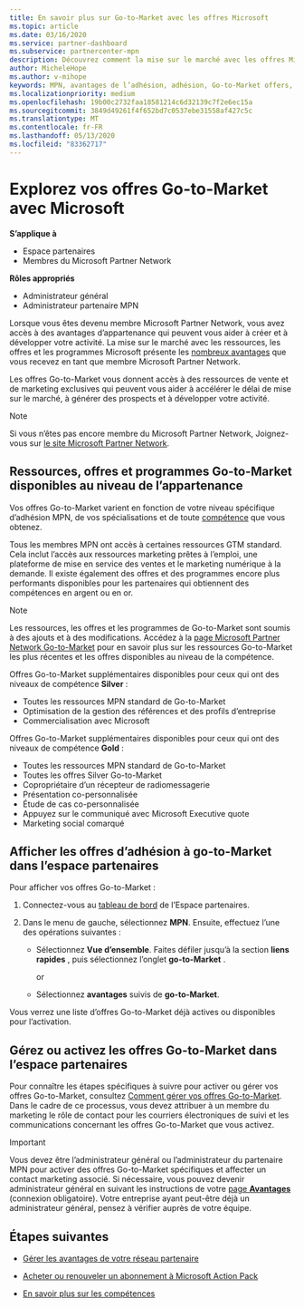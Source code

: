 ```yaml
---
title: En savoir plus sur Go-to-Market avec les offres Microsoft
ms.topic: article
ms.date: 03/16/2020
ms.service: partner-dashboard
ms.subservice: partnercenter-mpn
description: Découvrez comment la mise sur le marché avec les offres Microsoft peut accélérer le délai de mise sur le marché, générer des prospects et développer votre activité.
author: MicheleHope
ms.author: v-mihope
keywords: MPN, avantages de l’adhésion, adhésion, Go-to-Market offers, Go-to-Market avec Microsoft, accéder au marché, adhésion Gold, abonnement Silver
ms.localizationpriority: medium
ms.openlocfilehash: 19b00c2732faa18581214c6d32139c7f2e6ec15a
ms.sourcegitcommit: 3849d49261f4f652bd7c0537ebe31558af427c5c
ms.translationtype: MT
ms.contentlocale: fr-FR
ms.lasthandoff: 05/13/2020
ms.locfileid: "83362717"
---
```

# <a name="explore-your-go-to-market-with-microsoft-offers"></a>Explorez vos offres Go-to-Market avec Microsoft

**S’applique à**

- Espace partenaires
- Membres du Microsoft Partner Network

**Rôles appropriés**

- Administrateur général
- Administrateur partenaire MPN

Lorsque vous êtes devenu membre Microsoft Partner Network, vous avez accès à des avantages d’appartenance qui peuvent vous aider à créer et à développer votre activité. La mise sur le marché avec les ressources, les offres et les programmes Microsoft présente les [nombreux avantages](https://partner.microsoft.com/manage-your-partner-network-benefits) que vous recevez en tant que membre Microsoft Partner Network.

Les offres Go-to-Market vous donnent accès à des ressources de vente et de marketing exclusives qui peuvent vous aider à accélérer le délai de mise sur le marché, à générer des prospects et à développer votre activité.

>[!NOTE]
>Si vous n’êtes pas encore membre du Microsoft Partner Network, Joignez-vous sur [le site Microsoft Partner Network](https://partner.microsoft.com/membership).

## <a name="go-to-market-resources-offers-and-programs-available-by-membership-level"></a>Ressources, offres et programmes Go-to-Market disponibles au niveau de l’appartenance

Vos offres Go-to-Market varient en fonction de votre niveau spécifique d’adhésion MPN, de vos spécialisations et de toute [compétence](learn-about-competencies.md) que vous obtenez.

Tous les membres MPN ont accès à certaines ressources GTM standard. Cela inclut l’accès aux ressources marketing prêtes à l’emploi, une plateforme de mise en service des ventes et le marketing numérique à la demande. Il existe également des offres et des programmes encore plus performants disponibles pour les partenaires qui obtiennent des compétences en argent ou en or.

>[!NOTE]
>Les ressources, les offres et les programmes de Go-to-Market sont soumis à des ajouts et à des modifications. Accédez à la [page Microsoft Partner Network Go-to-Market](https://partner.microsoft.com/membership/go-to-market) pour en savoir plus sur les ressources Go-to-Market les plus récentes et les offres disponibles au niveau de la compétence.

Offres Go-to-Market supplémentaires disponibles pour ceux qui ont des niveaux de compétence **Silver** :

- Toutes les ressources MPN standard de Go-to-Market
- Optimisation de la gestion des références et des profils d’entreprise
- Commercialisation avec Microsoft

Offres Go-to-Market supplémentaires disponibles pour ceux qui ont des niveaux de compétence **Gold** :

- Toutes les ressources MPN standard de Go-to-Market
- Toutes les offres Silver Go-to-Market
- Copropriétaire d’un récepteur de radiomessagerie
- Présentation co-personnalisée
- Étude de cas co-personnalisée
- Appuyez sur le communiqué avec Microsoft Executive quote
- Marketing social comarqué

## <a name="view-go-to-market-membership-offers-in-partner-center"></a>Afficher les offres d’adhésion à go-to-Market dans l’espace partenaires

Pour afficher vos offres Go-to-Market :

1. Connectez-vous au [tableau de bord]( https://docs.microsoft.com/partner-center/) de l’Espace partenaires.

2. Dans le menu de gauche, sélectionnez **MPN**. Ensuite, effectuez l’une des opérations suivantes :

    - Sélectionnez **Vue d’ensemble**. Faites défiler jusqu’à la section **liens rapides** , puis sélectionnez l’onglet **go-to-Market** .

      or

    - Sélectionnez **avantages** suivis de **go-to-Market**.

Vous verrez une liste d’offres Go-to-Market déjà actives ou disponibles pour l’activation.

## <a name="manage-or-activate-go-to-market-offers-in-partner-center"></a>Gérez ou activez les offres Go-to-Market dans l’espace partenaires

Pour connaître les étapes spécifiques à suivre pour activer ou gérer vos offres Go-to-Market, consultez [Comment gérer vos offres Go-to-Market](manage-your-partner-network-benefits.md#manage-go-to-market-offers). Dans le cadre de ce processus, vous devez attribuer à un membre du marketing le rôle de contact pour les courriers électroniques de suivi et les communications concernant les offres Go-to-Market que vous activez.

>[!IMPORTANT]
>Vous devez être l’administrateur général ou l’administrateur du partenaire MPN pour activer des offres Go-to-Market spécifiques et affecter un contact marketing associé. Si nécessaire, vous pouvez devenir administrateur général en suivant les instructions de votre [page **Avantages**](https://partnercenter.microsoft.com/pcv/partnership/benefits) (connexion obligatoire). Votre entreprise ayant peut-être déjà un administrateur général, pensez à vérifier auprès de votre équipe.

## <a name="next-steps"></a>Étapes suivantes

- [Gérer les avantages de votre réseau partenaire](manage-your-partner-network-benefits.md)

- [Acheter ou renouveler un abonnement à Microsoft Action Pack](mpn-get-action-pack.md)

- [En savoir plus sur les compétences](learn-about-competencies.md)
